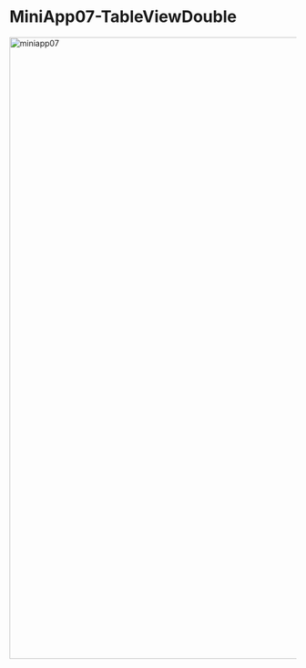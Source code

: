 # MiniApp07-TableViewDouble

<img width="1090" alt="miniapp07" src="https://user-images.githubusercontent.com/82198916/154630874-5007cba5-9ccc-495d-879d-c9b59fc943db.png">
